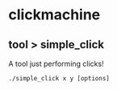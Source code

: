 clickmachine
===========


## tool > simple_click

A tool just performing clicks!

```
./simple_click x y [options]
```




